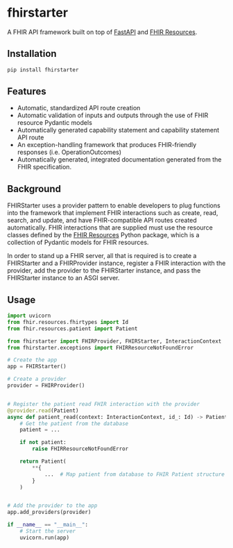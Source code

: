 # fhirstarter

A FHIR API framework built on top of [FastAPI](https://fastapi.tiangolo.com) and [FHIR Resources](https://pypi.org/project/fhir.resources/).

## Installation

```bash
pip install fhirstarter
```

## Features

* Automatic, standardized API route creation
* Automatic validation of inputs and outputs through the use of FHIR resource Pydantic models
* Automatically generated capability statement and capability statement API route
* An exception-handling framework that produces FHIR-friendly responses (i.e. OperationOutcomes)
* Automatically generated, integrated documentation generated from the FHIR specification.

## Background

FHIRStarter uses a provider pattern to enable developers to plug functions into the framework that implement FHIR interactions such as create, read, search, and update, and have FHIR-compatible API routes created automatically. FHIR interactions that are supplied must use the resource classes defined by the [FHIR Resources](https://pypi.org/project/fhir.resources/) Python package, which is a collection of Pydantic models for FHIR resources.

In order to stand up a FHIR server, all that is required is to create a FHIRStarter and a FHIRProvider instance, register a FHIR interaction with the provider, add the provider to the FHIRStarter instance, and pass the FHIRStarter instance to an ASGI server.

## Usage

```python
import uvicorn
from fhir.resources.fhirtypes import Id
from fhir.resources.patient import Patient

from fhirstarter import FHIRProvider, FHIRStarter, InteractionContext
from fhirstarter.exceptions import FHIRResourceNotFoundError

# Create the app
app = FHIRStarter()

# Create a provider
provider = FHIRProvider()


# Register the patient read FHIR interaction with the provider
@provider.read(Patient)
async def patient_read(context: InteractionContext, id_: Id) -> Patient:
    # Get the patient from the database
    patient = ...

    if not patient:
        raise FHIRResourceNotFoundError

    return Patient(
        **{
            ...  # Map patient from database to FHIR Patient structure
        }
    )


# Add the provider to the app
app.add_providers(provider)

if __name__ == "__main__":
    # Start the server
    uvicorn.run(app)
```
